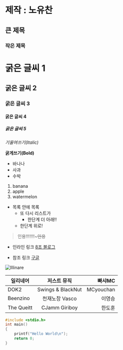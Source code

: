 # 제작 : 노유찬

## 큰 제목

### 작은 제목

# 굵은 글씨 1

## 굵은 글씨 2

### 굵은 글씨 3

#### 굵은 글씨 4

##### 굵은 글씨 5

*기울여쓰기(Italic)*

**굵게쓰기(Bold)**


- 바나나
- 사과
- 수박


1. banana
1. apple
1. watermelon


- 목록 안에 목록
    * 또 다시 리스트가
        * 한단계 더 아래!!
    * 한단계 위로!

> 인용!!!!!!!~~~인용~~

* 인라인 링크 [8조 블로그](https://kknn8.github.io)

* 참조 링크 [구글][Reference]

[reference]: https://www.google.com


![Illinare](http://img.naver.net/static/www/u/2013/0731/nmms_224940510.gif)


|     일리네어     |      저스트 뮤직      |    빠샤MC   |
|------------------|:---------------------:|------------:|    
|      DOK2        |   Swings & BlackNut   |   MCyouchan |
|     Beenzino     |   천재노창 Vasco      |   이영승    |
|    The Queitt    |   CJamm  Giriboy      |   한도훈    |


```C++
#include <stdio.h>
int main()
{
    printf("Hello World\n");
    return 0;
}
```
